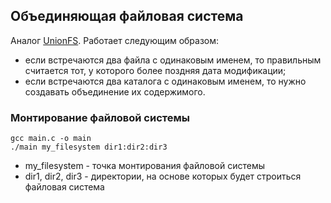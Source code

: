 ## Объединяющая файловая система

Аналог [UnionFS](https://ru.wikipedia.org/wiki/UnionFS). Работает следующим образом:
+ если встречаются два файла с одинаковым именем, то правильным считается тот, у которого более поздняя дата модификации;
+ если встречаются два каталога с одинаковым именем, то нужно создавать объединение их содержимого.

### Монтирование файловой системы
```
gcc main.c -o main
./main my_filesystem dir1:dir2:dir3
```
+ my_filesystem - точка монтирования файловой системы
+ dir1, dir2, dir3 - директории, на основе которых будет строиться файловая система
